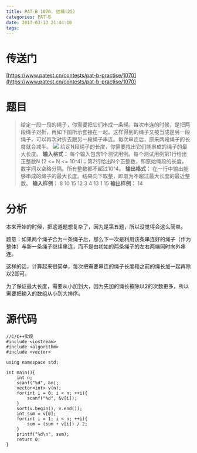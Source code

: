 ```yaml
---
title: PAT-B 1070. 结绳(25)
categories: PAT-B
date: 2017-03-13 21:44:18
tags:
---
```

# 传送门
[https://www.patest.cn/contests/pat-b-practise/1070](https://www.patest.cn/contests/pat-b-practise/1070)
<!--more-->
# 题目
> 给定一段一段的绳子，你需要把它们串成一条绳。每次串连的时候，是把两段绳子对折，再如下图所示套接在一起。这样得到的绳子又被当成是另一段绳子，可以再次对折去跟另一段绳子串连。每次串连后，原来两段绳子的长度就会减半。
![](https://www.patest.cn/upload/n8_ol5wqmdwh5r.jpg)
给定N段绳子的长度，你需要找出它们能串成的绳子的最大长度。
**输入格式：**
每个输入包含1个测试用例。每个测试用例第1行给出正整数N (2 <= N <= 10^4)；第2行给出N个正整数，即原始绳段的长度，数字间以空格分隔。所有整数都不超过10^4。
**输出格式：**
在一行中输出能够串成的绳子的最大长度。结果向下取整，即取为不超过最大长度的最近整数。
**输入样例：**
8
10 15 12 3 4 13 1 15
**输出样例：**
14

# 分析
本来开始的时候，把这道题想复杂了，因为是第五题，所以没觉得会这么简单。

题意：如果两个绳子合为一条绳子后，那么下一次是利用该条串连好的绳子（作为整体）与新一条绳子继续串连，而不是由初始的两条绳子的左右两端同时向外串连。

这样的话，计算起来很简单，每次把需要串连的绳子长度和之前的绳长加一起再除以2即可。

为了保证最大长度，需要从小加到大，因为先加的绳长被除以2的次数更多，所以需要把输入的数组从小到大排序。

# 源代码

	//C/C++实现
	#include <iostream>
	#include <algorithm>
	#include <vector>

	using namespace std;

	int main(){
		int n;
		scanf("%d", &n);
		vector<int> v(n);
		for(int i = 0; i < n; ++i){
			scanf("%d", &v[i]);
		}
		sort(v.begin(), v.end());
		int sum = v[0];
		for(int i = 1; i < n; ++i){
			sum = (sum + v[i]) / 2;
		}
		printf("%d\n", sum);
		return 0;
	}
